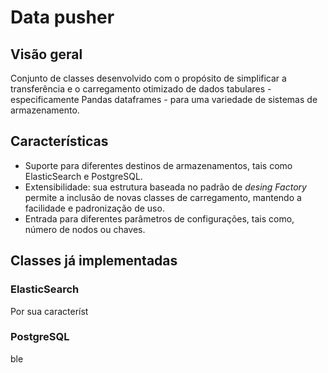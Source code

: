# Data pusher

## Visão geral
Conjunto de classes desenvolvido com o propósito de simplificar a transferência e o 
carregamento otimizado de dados tabulares - especificamente Pandas dataframes - 
para uma variedade de sistemas de armazenamento.

## Características
- Suporte para diferentes destinos de armazenamentos, tais como ElasticSearch e PostgreSQL.
- Extensibilidade: sua estrutura baseada no padrão de _desing_ _Factory_ permite a inclusão de novas classes de
carregamento, mantendo a facilidade e padronização de uso.
- Entrada para diferentes parâmetros de configurações, tais como, número de nodos ou chaves.

## Classes já implementadas

### ElasticSearch

Por sua característ

### PostgreSQL

ble